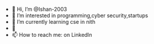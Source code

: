- 👋 Hi, I’m @Ishan-2003
- 👀 I’m interested in programming,cyber security,startups
- 🌱 I’m currently learning cse in nith
- 💞️
- 📫 How to reach me: on LinkedIn 

<!---
Ishan-2003/Ishan-2003 is a ✨ special ✨ repository because its `README.md` (this file) appears on your GitHub profile.
You can click the Preview link to take a look at your changes.
--->
